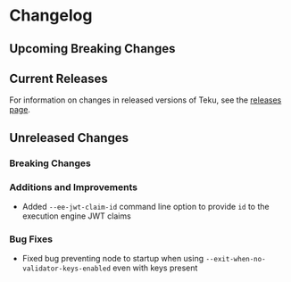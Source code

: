 # Changelog

## Upcoming Breaking Changes

## Current Releases

For information on changes in released versions of Teku, see
the [releases page](https://github.com/Consensys/teku/releases).

## Unreleased Changes

### Breaking Changes

### Additions and Improvements
- Added `--ee-jwt-claim-id` command line option to provide `id` to the execution engine JWT claims

### Bug Fixes
- Fixed bug preventing node to startup when using `--exit-when-no-validator-keys-enabled` even with keys present
